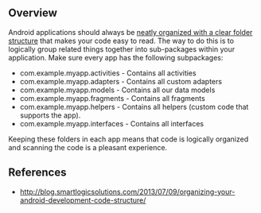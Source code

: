 ## Overview

Android applications should always be [neatly organized with a clear folder structure](http://blog.smartlogicsolutions.com/2013/07/09/organizing-your-android-development-code-structure/) that makes your code easy to read. The way to do this is to logically group related things together into sub-packages within your application. Make sure every app has the following subpackages:

* com.example.myapp.activities - Contains all activities
* com.example.myapp.adapters - Contains all custom adapters
* com.example.myapp.models   - Contains all our data models
* com.example.myapp.fragments - Contains all fragments
* com.example.myapp.helpers - Contains all helpers (custom code that supports the app).
* com.example.myapp.interfaces - Contains all interfaces

Keeping these folders in each app means that code is logically organized and scanning the code is a pleasant experience.

## References

* <http://blog.smartlogicsolutions.com/2013/07/09/organizing-your-android-development-code-structure/>